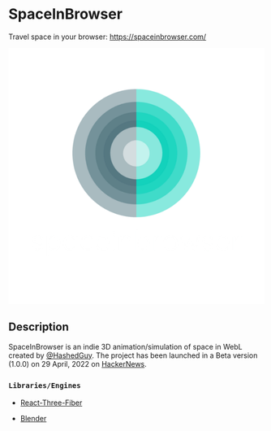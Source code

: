 # SpaceInBrowser

Travel space in your browser: https://spaceinbrowser.com/ 

![SIB Logo](/public/logo/logo_transparent_50.png#gh-dark-mode-only)

## Description

SpaceInBrowser is an indie 3D animation/simulation of space in WebL created by [@HashedGuy](https://github.com/HashedGuy). The project has been launched in a Beta version (1.0.0) on 29 April, 2022 on [HackerNews](https://news.ycombinator.com/item?id=31204353).

### `Libraries/Engines`

- [React-Three-Fiber](https://github.com/pmndrs/react-three-fiber)

- [Blender](https://www.blender.org/)
